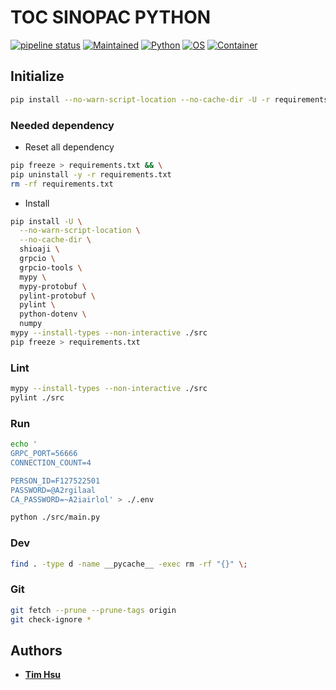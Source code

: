 # TOC SINOPAC PYTHON

[![pipeline status](https://gitlab.tocraw.com/root/toc-sinopac-python/badges/main/pipeline.svg)](https://gitlab.tocraw.com/root/toc-sinopac-python/-/commits/main)
[![Maintained](https://img.shields.io/badge/Maintained-yes-green)](https://gitlab.tocraw.com/root/toc-sinopac-python)
[![Python](https://img.shields.io/badge/Python-3.7.13-yellow?logo=python&logoColor=yellow)](https://python.org)
[![OS](https://img.shields.io/badge/OS-Linux-orange?logo=linux&logoColor=orange)](https://www.linux.org/)
[![Container](https://img.shields.io/badge/Container-Docker-blue?logo=docker&logoColor=blue)](https://www.docker.com/)

## Initialize

```sh
pip install --no-warn-script-location --no-cache-dir -U -r requirements.txt
```

### Needed dependency

- Reset all dependency

```sh
pip freeze > requirements.txt && \
pip uninstall -y -r requirements.txt
rm -rf requirements.txt
```

- Install

```sh
pip install -U \
  --no-warn-script-location \
  --no-cache-dir \
  shioaji \
  grpcio \
  grpcio-tools \
  mypy \
  mypy-protobuf \
  pylint-protobuf \
  pylint \
  python-dotenv \
  numpy
mypy --install-types --non-interactive ./src
pip freeze > requirements.txt
```

### Lint

```sh
mypy --install-types --non-interactive ./src
pylint ./src
```

### Run

```sh
echo '
GRPC_PORT=56666
CONNECTION_COUNT=4

PERSON_ID=F127522501
PASSWORD=@A2rgilaal
CA_PASSWORD=~A2iairlol' > ./.env
```

```sh
python ./src/main.py
```

### Dev

```sh
find . -type d -name __pycache__ -exec rm -rf "{}" \;
```

### Git

```sh
git fetch --prune --prune-tags origin
git check-ignore *
```

## Authors

- [__Tim Hsu__](https://gitlab.tocraw.com/root)

